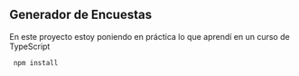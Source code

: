## Generador de Encuestas

En este proyecto estoy poniendo en práctica lo que aprendí en un curso de TypeScript



```
 npm install 

 ```  